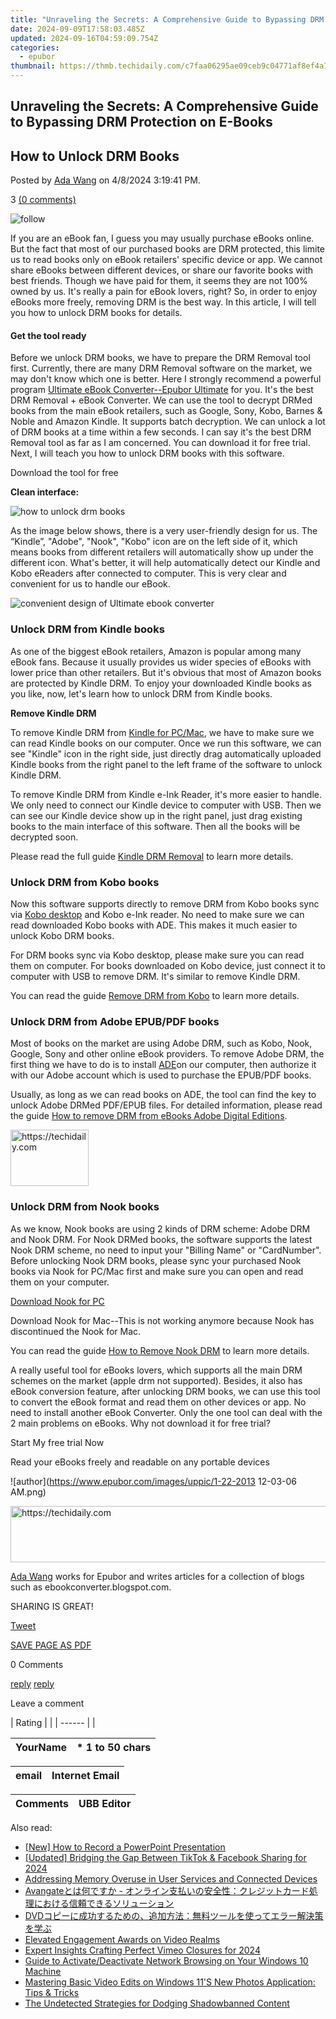```yaml
---
title: "Unraveling the Secrets: A Comprehensive Guide to Bypassing DRM Protection on E-Books"
date: 2024-09-09T17:58:03.485Z
updated: 2024-09-16T04:59:09.754Z
categories:
  - epubor
thumbnail: https://thmb.techidaily.com/c7faa06295ae09ceb9c04771af8ef4a70065bcb58f83238cd328dc914caf4d9a.jpg
---
```


## Unraveling the Secrets: A Comprehensive Guide to Bypassing DRM Protection on E-Books

## How to Unlock DRM Books 

Posted by [Ada Wang](https://plus.google.com/+AdaWang/posts) on 4/8/2024 3:19:41 PM.

3 [(0 comments)](http://www.epubor.com/#comment-area) 

![follow](http://www.epubor.com/images/follow.png)

If you are an eBook fan, I guess you may usually purchase eBooks online. But the fact that most of our purchased books are DRM protected, this limite us to read books only on eBook retailers' specific device or app. We cannot share eBooks between different devices, or share our favorite books with best friends. Though we have paid for them, it seems they are not 100% owned by us. It's really a pain for eBook lovers, right? So, in order to enjoy eBooks more freely, removing DRM is the best way. In this article, I will tell you how to unlock DRM books for details.

#### **Get the tool ready**

Before we unlock DRM books, we have to prepare the DRM Removal tool first. Currently, there are many DRM Removal software on the market, we may don't know which one is better. Here I strongly recommend a powerful program [Ultimate eBook Converter--Epubor Ultimate](https://tools.techidaily.com/epubor/ultimate/) for you. It's the best DRM Removal + eBook Converter. We can use the tool to decrypt DRMed books from the main eBook retailers, such as Google, Sony, Kobo, Barnes & Noble and Amazon Kindle. It supports batch decryption. We can unlock a lot of DRM books at a time within a few seconds. I can say it's the best DRM Removal tool as far as I am concerned. You can download it for free trial. Next, I will teach you how to unlock DRM books with this software.

Download the tool for free

[](https://tools.techidaily.com/epubor/ultimate/) [](https://tools.techidaily.com/epubor/ultimate/) 

**Clean interface:** 

![how to unlock drm books](http://www.epubor.com/images/uppic/use-ultimate-to-unlock-drm-books.png)

As the image below shows, there is a very user-friendly design for us. The “Kindle”, "Adobe", "Nook", "Kobo" icon are on the left side of it, which means books from different retailers will automatically show up under the different icon. What's better, it will help automatically detect our Kindle and Kobo eReaders after connected to computer. This is very clear and convenient for us to handle our eBook.

![convenient design of Ultimate ebook converter](http://www.epubor.com/images/uppic/ultimate-automatically-upload-books.png)

### Unlock DRM from Kindle books

As one of the biggest eBook retailers, Amazon is popular among many eBook fans. Because it usually provides us wider species of eBooks with lower price than other retailers. But it's obvious that most of Amazon books are protected by Kindle DRM. To enjoy your downloaded Kindle books as you like, now, let's learn how to unlock DRM from Kindle books.

**Remove Kindle DRM**

To remove Kindle DRM from [Kindle for PC/Mac](https://www.amazon.com/gp/digital/fiona/kcp-landing-page), we have to make sure we can read Kindle books on our computer. Once we run this software, we can see "Kindle" icon in the right side, just directly drag automatically uploaded Kindle books from the right panel to the left frame of the software to unlock Kindle DRM.

To remove Kindle DRM from Kindle e-Ink Reader, it's more easier to handle. We only need to connect our Kindle device to computer with USB. Then we can see our Kindle device show up in the right panel, just drag existing books to the main interface of this software. Then all the books will be decrypted soon.

Please read the full guide [Kindle DRM Removal](https://tools.techidaily.com/epubor/products/) to learn more details.

### Unlock DRM from Kobo books

Now this software supports directly to remove DRM from Kobo books sync via [Kobo desktop](https://www.kobo.com/desktop) and Kobo e-Ink reader. No need to make sure we can read downloaded Kobo books with ADE. This makes it much easier to unlock Kobo DRM books.

For DRM books sync via Kobo desktop, please make sure you can read them on computer. For books downloaded on Kobo device, just connect it to computer with USB to remove DRM. It's similar to remove Kindle DRM.

You can read the guide [Remove DRM from Kobo](https://tools.techidaily.com/epubor/products/) to learn more details.

### Unlock DRM from Adobe EPUB/PDF books

Most of books on the market are using Adobe DRM, such as Kobo, Nook, Google, Sony and other online eBook providers. To remove Adobe DRM, the first thing we have to do is to install [ADE](http://www.adobe.com/solutions/ebook/digital-editions/download.html)on our computer, then authorize it with our Adobe account which is used to purchase the EPUB/PDF books.

Usually, as long as we can read books on ADE, the tool can find the key to unlock Adobe DRMed PDF/EPUB files. For detailed information, please read the guide [How to remove DRM from eBooks Adobe Digital Editions](https://tools.techidaily.com/epubor/products/).

<!-- affiliate ads begin -->
<a href="https://aligracehair.sjv.io/c/5597632/2135409/19272" target="_top" id="2135409">
  <img src="//a.impactradius-go.com/display-ad/19272-2135409" border="0" alt="https://techidaily.com" width="125" height="90"/>
</a>
<img height="0" width="0" src="https://aligracehair.sjv.io/i/5597632/2135409/19272" style="position:absolute;visibility:hidden;" border="0" />
<!-- affiliate ads end -->

### Unlock DRM from Nook books

As we know, Nook books are using 2 kinds of DRM scheme: Adobe DRM and Nook DRM. For Nook DRMed books, the software supports the latest Nook DRM scheme, no need to input your "Billing Name" or "CardNumber". Before unlocking Nook DRM books, please sync your purchased Nook books via Nook for PC/Mac first and make sure you can open and read them on your computer.

[Download Nook for PC](https://download.epubor.com/bndr2%5Fsetup%5Flatest.zip)

Download Nook for Mac--This is not working anymore because Nook has discontinued the Nook for Mac.

You can read the guide [How to Remove Nook DRM](https://tools.techidaily.com/epubor/products/) to learn more details.

A really useful tool for eBooks lovers, which supports all the main DRM schemes on the market (apple drm not supported). Besides, it also has eBook conversion feature, after unlocking DRM books, we can use this tool to convert the eBook format and read them on other devices or app. No need to install another eBook Converter. Only the one tool can deal with the 2 main problems on eBooks. Why not download it for free trial?

Start My free trial Now

Read your eBooks freely and readable on any portable devices

[](https://tools.techidaily.com/epubor/ultimate/) [](https://tools.techidaily.com/epubor/ultimate/) 

![author](https://www.epubor.com/images/uppic/1-22-2013 12-03-06 AM.png)

<!-- affiliate ads begin -->
<a href="https://unicoeye.pxf.io/c/5597632/2134229/18498" target="_top" id="2134229">
  <img src="//a.impactradius-go.com/display-ad/18498-2134229" border="0" alt="https://techidaily.com" width="728" height="90"/>
</a>
<img height="0" width="0" src="https://unicoeye.pxf.io/i/5597632/2134229/18498" style="position:absolute;visibility:hidden;" border="0" />
<!-- affiliate ads end -->

[Ada Wang](https://plus.google.com/+AdaWang/posts) works for Epubor and writes articles for a collection of blogs such as ebookconverter.blogspot.com.

SHARING IS GREAT!

[Tweet](https://twitter.com/share) 

[SAVE PAGE AS PDF](https://tools.techidaily.com/epubor/products/) 

0 Comments

[reply](https://tools.techidaily.com/epubor/products/) [reply](https://tools.techidaily.com/epubor/products/) 

Leave a comment

| Rating |  |
| ------ |  |

| YourName | \*  1 to 50 chars |
| -------- | ----------------- |

| email | Internet Email |
| ----- | -------------- |

| Comments | UBB Editor |
| -------- | ---------- |

<ins class="adsbygoogle"
     style="display:block"
     data-ad-format="autorelaxed"
     data-ad-client="ca-pub-7571918770474297"
     data-ad-slot="1223367746"></ins>

<ins class="adsbygoogle"
     style="display:block"
     data-ad-client="ca-pub-7571918770474297"
     data-ad-slot="8358498916"
     data-ad-format="auto"
     data-full-width-responsive="true"></ins>

<span class="atpl-alsoreadstyle">Also read:</span>
<div><ul>
<li><a href="https://screen-mirroring-recording.techidaily.com/new-how-to-record-a-powerpoint-presentation/"><u>[New] How to Record a PowerPoint Presentation</u></a></li>
<li><a href="https://facebook-video-recording.techidaily.com/updated-bridging-the-gap-between-tiktok-and-facebook-sharing-for-2024/"><u>[Updated] Bridging the Gap Between TikTok & Facebook Sharing for 2024</u></a></li>
<li><a href="https://windows11.techidaily.com/addressing-memory-overuse-in-user-services-and-connected-devices/"><u>Addressing Memory Overuse in User Services and Connected Devices</u></a></li>
<li><a href="https://solve-lab.techidaily.com/1725290388768-avangate/"><u>Avangateとは何ですか - オンライン支払いの安全性：クレジットカード処理における信頼できるソリューション</u></a></li>
<li><a href="https://solve-lab.techidaily.com/1725286262631-dvd/"><u>DVDコピーに成功するための、追加方法：無料ツールを使ってエラー解決策を学ぶ</u></a></li>
<li><a href="https://youtube-videos.techidaily.com/elevated-engagement-awards-on-video-realms/"><u>Elevated Engagement Awards on Video Realms</u></a></li>
<li><a href="https://vimeo-videos.techidaily.com/expert-insights-crafting-perfect-vimeo-closures-for-2024/"><u>Expert Insights Crafting Perfect Vimeo Closures for 2024</u></a></li>
<li><a href="https://techtrends.techidaily.com/guide-to-activatedeactivate-network-browsing-on-your-windows-10-machine/"><u>Guide to Activate/Deactivate Network Browsing on Your Windows 10 Machine</u></a></li>
<li><a href="https://solve-lab.techidaily.com/mastering-basic-video-edits-on-windows-11s-new-photos-application-tips-and-tricks/"><u>Mastering Basic Video Edits on Windows 11'S New Photos Application: Tips & Tricks</u></a></li>
<li><a href="https://facebook.techidaily.com/the-undetected-strategies-for-dodging-shadowbanned-content/"><u>The Undetected Strategies for Dodging Shadowbanned Content</u></a></li>
</ul></div>

